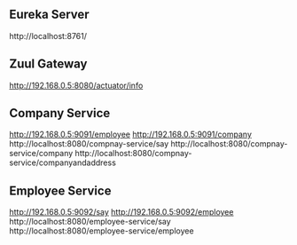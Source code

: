 Eureka Server
----------------------
http://localhost:8761/

Zuul Gateway
----------------------
http://192.168.0.5:8080/actuator/info

Company Service
--------------------
http://192.168.0.5:9091/employee
http://192.168.0.5:9091/company
http://localhost:8080/compnay-service/say
http://localhost:8080/compnay-service/company
http://localhost:8080/compnay-service/companyandaddress


Employee Service
------------------------------
http://192.168.0.5:9092/say
http://192.168.0.5:9092/employee
http://localhost:8080/employee-service/say
http://localhost:8080/employee-service/employee
